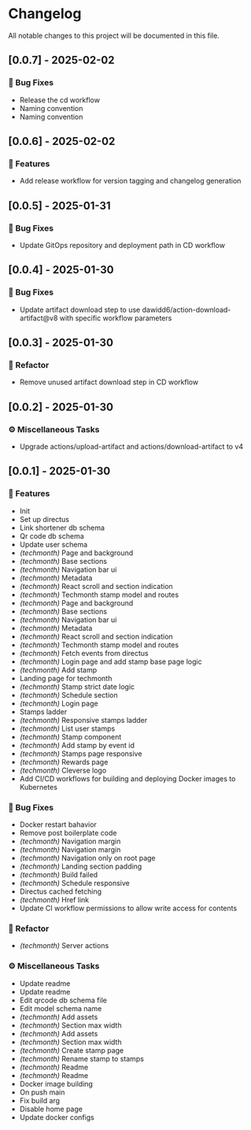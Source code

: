# Changelog

All notable changes to this project will be documented in this file.

## [0.0.7] - 2025-02-02

### 🐛 Bug Fixes

- Release the cd workflow
- Naming convention
- Naming convention

## [0.0.6] - 2025-02-02

### 🚀 Features

- Add release workflow for version tagging and changelog generation

## [0.0.5] - 2025-01-31

### 🐛 Bug Fixes

- Update GitOps repository and deployment path in CD workflow

## [0.0.4] - 2025-01-30

### 🐛 Bug Fixes

- Update artifact download step to use dawidd6/action-download-artifact@v8 with specific workflow parameters

## [0.0.3] - 2025-01-30

### 🚜 Refactor

- Remove unused artifact download step in CD workflow

## [0.0.2] - 2025-01-30

### ⚙️ Miscellaneous Tasks

- Upgrade actions/upload-artifact and actions/download-artifact to v4

## [0.0.1] - 2025-01-30

### 🚀 Features

- Init
- Set up directus
- Link shortener db schema
- Qr code db schema
- Update user schema
- *(techmonth)* Page and background
- *(techmonth)* Base sections
- *(techmonth)* Navigation bar ui
- *(techmonth)* Metadata
- *(techmonth)* React scroll and section indication
- *(techmonth)* Techmonth stamp model and routes
- *(techmonth)* Page and background
- *(techmonth)* Base sections
- *(techmonth)* Navigation bar ui
- *(techmonth)* Metadata
- *(techmonth)* React scroll and section indication
- *(techmonth)* Techmonth stamp model and routes
- *(techmonth)* Fetch events from directus
- *(techmonth)* Login page and add stamp base page logic
- *(techmonth)* Add stamp
- Landing page for techmonth
- *(techmonth)* Stamp strict date logic
- *(techmonth)* Schedule section
- *(techmonth)* Login page
- Stamps ladder
- *(techmonth)* Responsive stamps ladder
- *(techmonth)* List user stamps
- *(techmonth)* Stamp component
- *(techmonth)* Add stamp by event id
- *(techmonth)* Stamps page responsive
- *(techmonth)* Rewards page
- *(techmonth)* Cleverse logo
- Add CI/CD workflows for building and deploying Docker images to Kubernetes

### 🐛 Bug Fixes

- Docker restart bahavior
- Remove post boilerplate code
- *(techmonth)* Navigation margin
- *(techmonth)* Navigation margin
- *(techmonth)* Navigation only on root page
- *(techmonth)* Landing section padding
- *(techmonth)* Build failed
- *(techmonth)* Schedule responsive
- Directus cached fetching
- *(techmonth)* Href link
- Update CI workflow permissions to allow write access for contents

### 🚜 Refactor

- *(techmonth)* Server actions

### ⚙️ Miscellaneous Tasks

- Update readme
- Update readme
- Edit qrcode db schema file
- Edit model schema name
- *(techmonth)* Add assets
- *(techmonth)* Section max width
- *(techmonth)* Add assets
- *(techmonth)* Section max width
- *(techmonth)* Create stamp page
- *(techmonth)* Rename stamp to stamps
- *(techmonth)* Readme
- *(techmonth)* Readme
- Docker image building
- On push main
- Fix build arg
- Disable home page
- Update docker configs

<!-- generated by git-cliff -->

